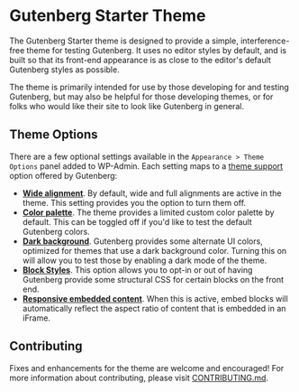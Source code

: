 # Gutenberg Starter Theme

The Gutenberg Starter theme is designed to provide a simple, interference-free theme for testing Gutenberg. It uses no editor styles by default, and is built so that its front-end appearance is as close to the editor's default Gutenberg styles as possible. 

The theme is primarily intended for use by those developing for and testing Gutenberg, but may also be helpful for those developing themes, or for folks who would like their site to look like Gutenberg in general. 

## Theme Options

There are a few optional settings available in the `Appearance > Theme Options` panel added to WP-Admin. Each setting maps to a [theme support](https://developer.wordpress.org/block-editor/developers/themes/theme-support/) option offered by Gutenberg: 

- [**Wide alignment**](https://developer.wordpress.org/block-editor/developers/themes/theme-support/#wide-alignment). By default, wide and full alignments are active in the theme. This setting provides you the option to turn them off. 
- [**Color palette**](https://developer.wordpress.org/block-editor/developers/themes/theme-support/#block-color-palettes). The theme provides a limited custom color palette by default. This can be toggled off if you'd like to test the default Gutenberg colors. 
- [**Dark background**](https://developer.wordpress.org/block-editor/developers/themes/theme-support/#dark-backgrounds). Gutenberg provides some alternate UI colors, optimized for themes that use a dark background color. Turning this on will allow you to test those by enabling a dark mode of the theme. 
- [**Block Styles**](https://developer.wordpress.org/block-editor/developers/themes/theme-support/#default-block-styles). This option allows you to opt-in or out of having Gutenberg provide some structural CSS for certain blocks on the front end.
- [**Responsive embedded content**](https://developer.wordpress.org/block-editor/developers/themes/theme-support/#responsive-embedded-content). When this is active, embed blocks will automatically reflect the aspect ratio of content that is embedded in an iFrame.

## Contributing

Fixes and enhancements for the theme are welcome and encouraged! For more information about contributing, please visit [CONTRIBUTING.md](https://github.com/WordPress/wp-accessibility-day/blob/master/CONTRIBUTING.md).
